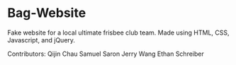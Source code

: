 # Bag-Website
Fake website for a local ultimate frisbee club team.
Made using HTML, CSS, Javascript, and jQuery.

Contributors:
Qijin Chau
Samuel Saron
Jerry Wang
Ethan Schreiber

